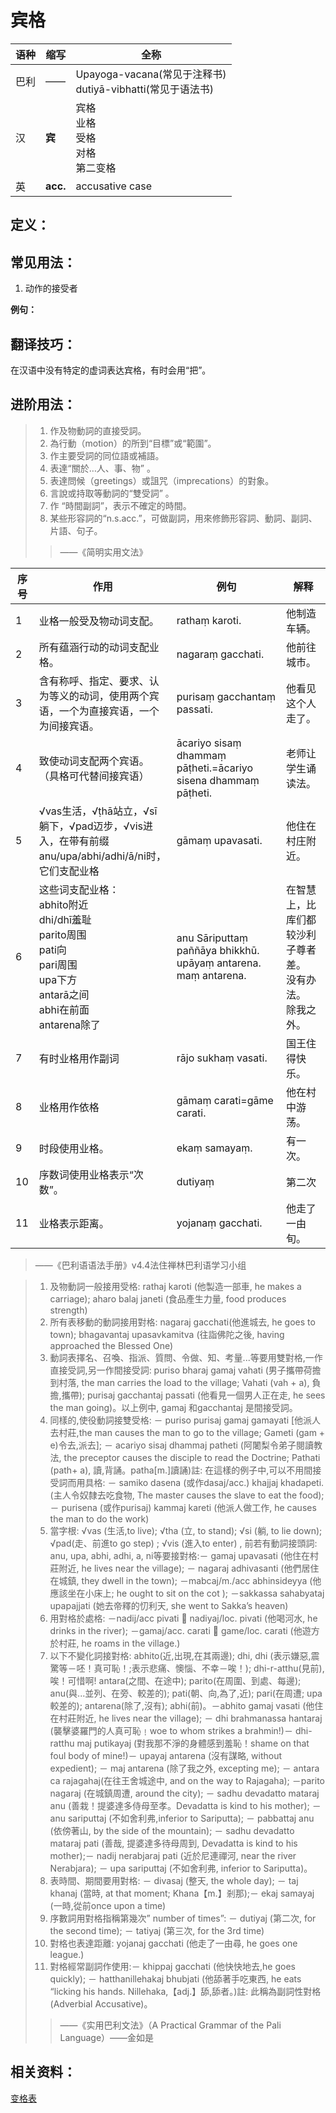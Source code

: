 # 宾格

|语种|缩写|全称|
|-|-|-|
|巴利|——|Upayoga-vacana\(常见于注释书\)<br>dutiyā-vibhatti\(常见于语法书\)|
|汉|**宾**|宾格<br>业格<br>受格<br>对格<br>第二变格|
|英|**acc.**|accusative case|

## 定义：

## 常见用法：

1. 动作的接受者 

**例句：**

## 翻译技巧：

在汉语中没有特定的虚词表达宾格，有时会用“把”。

## 进阶用法：

>1. 作及物動詞的直接受詞。
>2. 為行動（motion）的所到“目標”或“範圍”。 
>3. 作主要受詞的同位語或補語。
>4. 表達“關於…人、事、物” 。
>5. 表達問候（greetings）或詛咒（imprecations）的對象。
>6. 言說或持取等動詞的“雙受詞” 。
>7. 作 “時間副詞”，表示不確定的時間。
>8. 某些形容詞的“n.s.acc.”，可做副詞，用來修飾形容詞、動詞、副詞、片語、句子。
>>——《简明实用文法》

|序号|作用|例句|解释|
|-|-|-|-|
|1|业格一般受及物动词支配。|rathaṃ karoti.|他制造车辆。|
|2|所有蕴涵行动的动词支配业格。|nagaraṃ gacchati. |他前往城市。|
|3|含有称呼、指定、要求、认为等义的动词，使用两个宾语，一个为直接宾语，一个为间接宾语。|purisaṃ gacchantaṃ passati.|他看见这个人走了。|
|4|致使动词支配两个宾语。<br>（具格可代替间接宾语）|ācariyo sisaṃ dhammaṃ pāṭheti.=ācariyo sisena dhammaṃ pāṭheti.|老师让学生诵读法。|
|5|√vas生活，√ṭhā站立，√sī躺下，√pad迈步，√vis进入，在带有前缀anu/upa/abhi/adhi/ā/ni时，它们支配业格|gāmaṃ upavasati.|他住在村庄附近。|
|6|这些词支配业格：<br>abhito附近<br>dhi/dhī羞耻<br>parito周围<br>pati向<br>pari周围<br>upa下方<br>antarā之间<br>abhi在前面<br>antarena除了|anu Sāriputtaṃ paññāya bhikkhū.<br>upāyaṃ antarena.<br>maṃ antarena. |在智慧上，比库们都较沙利子尊者差。<br>没有办法。<br>除我之外。|
|7|有时业格用作副词|rājo sukhaṃ vasati.|国王住得快乐。|
|8|业格用作依格|gāmaṃ carati=gāme carati.|他在村中游荡。|
|9|时段使用业格。|ekaṃ samayaṃ.|有一次。|
|10|序数词使用业格表示“次数”。|dutiyaṃ |第二次|
|11|业格表示距离。|yojanaṃ gacchati.|他走了一由旬。|

>——《巴利语语法手册》v4.4法住禅林巴利语学习小组


>1. 及物動詞一般接用受格: rathaj karoti (他製造一部車, he makes a carriage); aharo balaj janeti (食品產生力量, food produces strength)
>2. 所有表移動的動詞接用對格: nagaraj gacchati(他進城去, he goes to town); bhagavantaj upasavkamitva (往詣佛陀之後, having approached the Blessed One)
>3. 動詞表擇名、召喚、指派、質問、令做、知、考量...等要用雙對格,一作直接受詞,另一作間接受詞: puriso bharaj gamaj vahati (男子攜帶荷擔到村落, the man carries the load to the village; Vahati (vah + a), 負擔,攜帶); purisaj gacchantaj passati (他看見一個男人正在走, he sees the man going)。以上例中, gamaj 和gacchantaj 是間接受詞。
>4. 同樣的,使役動詞接雙受格: － puriso purisaj gamaj gamayati [他派人去村莊,the man causes the man to go to the village; Gameti (gam + e)令去,派去]; － acariyo sisaj dhammaj patheti (阿闍梨令弟子閱讀教法, the preceptor causes the disciple to read the Doctrine; Pathati (path+ a), 讀,背誦。patha[m.]讀誦)註: 在這樣的例子中,可以不用間接受詞而用具格: － samiko dasena (或作dasaj/acc.) khajjaj khadapeti. (主人令奴隸去吃食物, The master causes the slave to eat the food); － purisena (或作purisaj) kammaj kareti (他派人做工作, he causes the man to do the work)
>5. 當字根: √vas (生活,to live); √tha (立, to stand); √si (躺, to lie down); √pad(走、前進to go step) ; √vis (進入to enter) , 前若有動詞接頭詞: anu, upa, abhi, adhi, a, ni等要接對格:－ gamaj upavasati (他住在村莊附近, he lives near the village); － nagaraj adhivasanti (他們居住在城鎮, they dwell in the town); －mabcaj/m./acc abhinsideyya (他應該坐在小床上; he ought to sit on the cot ); －sakkassa sahabyataj upapajjati (她去帝釋的忉利天, she went to Sakka’s heaven)
>6. 用對格於處格: －nadij/acc pivati  nadiyaj/loc. pivati (他喝河水, he drinks in the river); －gamaj/acc. carati  game/loc. carati (他遊方於村莊, he roams in the village.)
>7. 以下不變化詞接對格: abhito(近,出現,在其兩邊); dhi, dhi (表示嫌惡,震驚等－呸！真可恥！;表示悲痛、懊惱、不幸－唉！); dhi-r-atthu(見前), 唉！可惜啊! antara(之間、在途中); parito(在周圍、到處、每邊); anu(與...並列、在旁、較差的); pati(朝、向,為了,近); pari(在周遭; upa較差的); antarena(除了,沒有); abhi(前)。－abhito gamaj vasati (他住在村莊附近, he lives near the village); － dhi brahmanassa hantaraj (襲擊婆羅門的人真可恥﹗woe to whom strikes a brahmin!)－ dhi-ratthu maj putikayaj (對我那不淨的身體感到羞恥！shame on that foul body of mine!)－ upayaj antarena (沒有謀略, without expedient); － maj antarena (除了我之外, excepting me); － antara ca rajagahaj(在往王舍城途中, and on the way to Rajagaha); －parito nagaraj (在城鎮周遭, around the city); － sadhu devadatto mataraj anu (善栽！提婆達多侍母至孝。Devadatta is kind to his mother); － anu sariputtaj (不如舍利弗,inferior to Sariputta); － pabbattaj anu (依傍著山, by the side of the mountain); － sadhu devadatto mataraj pati (善哉, 提婆達多待母周到, Devadatta is kind to his mother);－ nadij nerabjaraj pati (近於尼連禪河, near the river Nerabjara); － upa sariputtaj (不如舍利弗, inferior to Sariputta)。
>8. 表時間、期間要用對格: － divasaj (整天, the whole day); － taj khanaj (當時, at that moment; Khana【m.】剎那);－ ekaj samayaj (一時,從前once upon a time)
>9. 序數詞用對格指稱第幾次” number of times”: － dutiyaj (第二次, for the second time); － tatiyaj (第三次, for the 3rd time)
>10. 對格也表達距離: yojanaj gacchati (他走了一由尋, he goes one league.)
>11. 對格經常副詞作使用:－ khippaj gacchati (他快快地去,he goes quickly); － hatthanillehakaj bhubjati (他舔著手吃東西, he eats “licking his hands. Nillehaka,【adj.】舔,舔者。)註: 此稱為副詞性對格(Adverbial Accusative)。
>
>>——《实用巴利文法》（A Practical Grammar of the Pali Language）——金如是
## 相关资料：

[变格表](ending-table.md)

